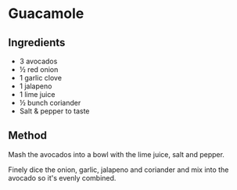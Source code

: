 # Guacamole

## Ingredients

* 3 avocados
* ½ red onion
* 1 garlic clove
* 1 jalapeno
* 1 lime juice
* ½ bunch coriander
* Salt & pepper to taste

## Method

Mash the avocados into a bowl with the lime juice, salt and pepper.

Finely dice the onion, garlic, jalapeno and coriander and mix into the avocado so it's evenly combined.
